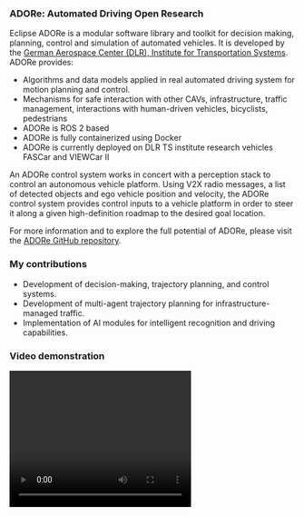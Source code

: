 ### ADORe: Automated Driving Open Research
Eclipse ADORe is a modular software library and toolkit for decision making, planning, control and simulation of automated vehicles. 
It is developed by the [German Aerospace Center (DLR), Institute for Transportation Systems](https://www.dlr.de/en/ts/). ADORe provides: 
- Algorithms and data models applied in real automated driving system for motion planning and control.
- Mechanisms for safe interaction with other CAVs, infrastructure, traffic management, interactions with human-driven vehicles, bicyclists, pedestrians
- ADORe is ROS 2 based
- ADORe is fully containerized using Docker
- ADORe is currently deployed on DLR TS institute research vehicles FASCar and VIEWCar II

An ADORe control system works in concert with a perception stack to control an autonomous vehicle platform. 
Using V2X radio messages, a list of detected objects and ego vehicle position and velocity, the ADORe control system provides 
control inputs to a vehicle platform in order to steer it along a given high-definition roadmap to the desired goal location.

For more information and to explore the full potential of ADORe, please visit the [ADORe GitHub repository](https://github.com/DLR-TS/adore?tab=readme-ov-file).

### My contributions
- Development of decision-making, trajectory planning, and control systems.
- Development of multi-agent trajectory planning for infrastructure-managed traffic.
- Implementation of AI modules for intelligent recognition and driving capabilities.

### Video demonstration
<video width="320" height="240" controls>
  <source src="/media/adore_video.wbm" type="video/wbm">
  Your browser does not support the video tag.
</video>
